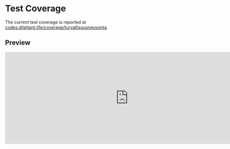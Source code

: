 # Test Coverage

The current test coverage is reported at <a href="https://codes.dilettant.life/coverage/turvallisuusneuvonta/" target="coverage">codes.dilettant.life/coverage/turvallisuusneuvonta</a>.

## Preview

<iframe width="800px" height="300px" style="border: 0px;" src="https://codes.dilettant.life/coverage/turvallisuusneuvonta/"></iframe>
